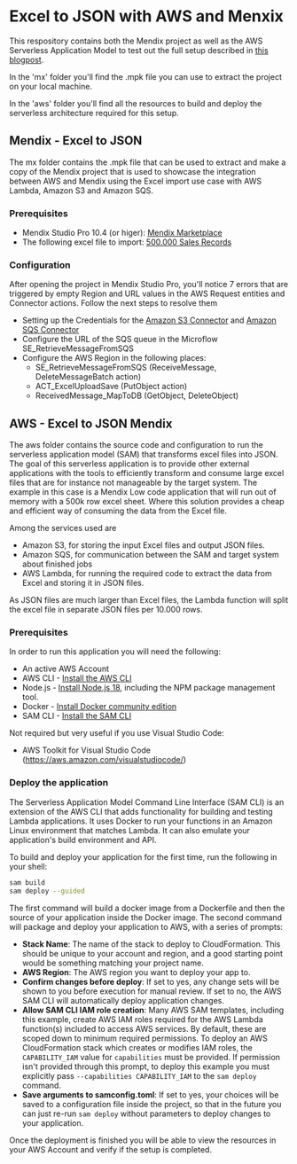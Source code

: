 # Excel to JSON with AWS and Menxix

This respository contains both the Mendix project as well as the AWS Serverless Application Model to test out the full setup described in [this blogpost](https://theorangeforce.com/?p=1014).

In the 'mx' folder you'll find the .mpk file you can use to extract the project on your local machine.

In the 'aws' folder you'll find all the resources to build and deploy the serverless architecture required for this setup.

## Mendix - Excel to JSON

The mx folder contains the .mpk file that can be used to extract and make a copy of the Mendix project that is used to showcase the integration between AWS and Mendix using the Excel import use case with AWS Lambda, Amazon S3 and Amazon SQS.

### Prerequisites

* Mendix Studio Pro 10.4 (or higer): [Mendix Marketplace](https://marketplace.mendix.com/link/studiopro/)
* The following excel file to import: [500.000 Sales Records](https://excelbianalytics.com/wp/wp-content/uploads/2017/07/500000-Sales-Records.7z)

### Configuration

After opening the project in Mendix Studio Pro, you'll notice 7 errors that are triggered by empty Region and URL values in the AWS Request entities and Connector actions. Follow the next steps to resolve them

* Setting up the Credentials for the [Amazon S3 Connector](https://docs.mendix.com/appstore/connectors/aws/amazon-s3/#31-configuring-aws-authentication) and [Amazon SQS Connector](https://docs.mendix.com/appstore/connectors/aws/amazon-sqs/#31-configuring-aws-authentication)
* Configure the URL of the SQS queue in the Microflow SE_RetrieveMessageFromSQS
* Configure the AWS Region in the following places:
    * SE_RetrieveMessageFromSQS (ReceiveMessage, DeleteMessageBatch action)
    * ACT_ExcelUploadSave (PutObject action)
    * ReceivedMessage_MapToDB (GetObject, DeleteObject)

## AWS - Excel to JSON Mendix

The aws folder contains the source code and configuration to run the serverless application model (SAM) that transforms excel files into JSON. The goal of this serverless application is to provide other external applications with the tools to efficiently transform and consume large excel files that are for instance not manageable by the target system. The example in this case is a Mendix Low code application that will run out of memory with a 500k row excel sheet. Where this solution provides a cheap and efficient way of consuming the data from the Excel file.

Among the services used are 
* Amazon S3, for storing the input Excel files and output JSON files.
* Amazon SQS, for communication between the SAM and target system about finished jobs
* AWS Lambda, for running the required code to extract the data from Excel and storing it in JSON files.

As JSON files are much larger than Excel files, the Lambda function will split the excel file in separate JSON files per 10.000 rows. 

### Prerequisites
In order to run this application you will need the following:
* An active AWS Account
* AWS CLI - [Install the AWS CLI](https://aws.amazon.com/cli/)
* Node.js - [Install Node.js 18](https://nodejs.org/en/), including the NPM package management tool.
* Docker - [Install Docker community edition](https://hub.docker.com/search/?type=edition&offering=community)
* SAM CLI - [Install the SAM CLI](https://docs.aws.amazon.com/serverless-application-model/latest/developerguide/serverless-sam-cli-install.html)


Not required but very useful if you use Visual Studio Code: 
* AWS Toolkit for Visual Studio Code (https://aws.amazon.com/visualstudiocode/)

### Deploy the application

The Serverless Application Model Command Line Interface (SAM CLI) is an extension of the AWS CLI that adds functionality for building and testing Lambda applications. It uses Docker to run your functions in an Amazon Linux environment that matches Lambda. It can also emulate your application's build environment and API.

To build and deploy your application for the first time, run the following in your shell:

```bash
sam build
sam deploy --guided
```

The first command will build a docker image from a Dockerfile and then the source of your application inside the Docker image. The second command will package and deploy your application to AWS, with a series of prompts:

* **Stack Name**: The name of the stack to deploy to CloudFormation. This should be unique to your account and region, and a good starting point would be something matching your project name.
* **AWS Region**: The AWS region you want to deploy your app to.
* **Confirm changes before deploy**: If set to yes, any change sets will be shown to you before execution for manual review. If set to no, the AWS SAM CLI will automatically deploy application changes.
* **Allow SAM CLI IAM role creation**: Many AWS SAM templates, including this example, create AWS IAM roles required for the AWS Lambda function(s) included to access AWS services. By default, these are scoped down to minimum required permissions. To deploy an AWS CloudFormation stack which creates or modifies IAM roles, the `CAPABILITY_IAM` value for `capabilities` must be provided. If permission isn't provided through this prompt, to deploy this example you must explicitly pass `--capabilities CAPABILITY_IAM` to the `sam deploy` command.
* **Save arguments to samconfig.toml**: If set to yes, your choices will be saved to a configuration file inside the project, so that in the future you can just re-run `sam deploy` without parameters to deploy changes to your application.

Once the deployment is finished you will be able to view the resources in your AWS Account and verify if the setup is completed.